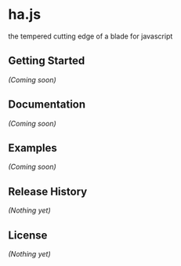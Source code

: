 # ha.js
the tempered cutting edge of a blade for javascript

## Getting Started
_(Coming soon)_

## Documentation
_(Coming soon)_

## Examples
_(Coming soon)_

## Release History
_(Nothing yet)_

## License
_(Nothing yet)_
